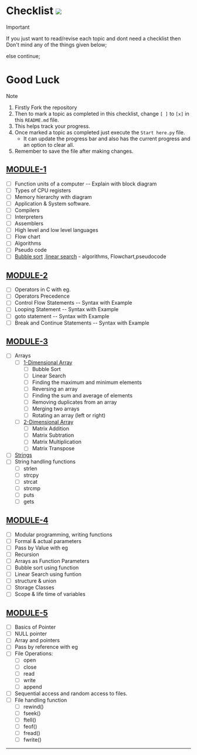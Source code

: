 # Checklist ![](https://geps.dev/progress/0?dangerColor=800000&warningColor=ff9900&successColor=006600)

> [!IMPORTANT]
> If you just want to read/revise each topic and dont need a checklist then Don't mind any of the things given below;
> 
> else continue;

Good Luck
======

> [!NOTE]
> 
> 1. Firstly Fork the repository
> 2. Then to mark a topic as completed in this checklist, change `[ ]` to `[x]` in this `README.md` file.
> 3. This helps track your progress.
> 4. Once marked a topic as completed just execute the `Start here.py` file.
>     - It can update the progress bar and also has the current progress and an option to clear all.
> 5. Remember to save the file after making changes.

## [MODULE-1][1]

- [ ] Function units of a computer -- Explain with block diagram
- [ ] Types of CPU registers
- [ ] Memory hierarchy with diagram
- [ ] Application & System software.
- [ ] Compilers
- [ ] Interpreters
- [ ] Assemblers
- [ ] High level and low level languages
- [ ] Flow chart
- [ ] Algorithms
- [ ] Pseudo code
- [ ] [Bubble sort][2] ,[linear search][3] - algorithms, Flowchart,pseudocode

## [MODULE-2][4]

- [ ] Operators in C with eg.
- [ ] Operators Precedence
- [ ] Control Flow Statements -- Syntax with Example
- [ ] Looping Statement -- Syntax with Example
- [ ] goto statement -- Syntax with Example
- [ ] Break and Continue Statements -- Syntax with Example

## [MODULE-3][5]

- [ ] Arrays
  - [ ] [1-Dimensional Array][6]
    - [ ] Bubble Sort
    - [ ] Linear Search
    - [ ] Finding the maximum and minimum elements
    - [ ] Reversing an array
    - [ ] Finding the sum and average of elements
    - [ ] Removing duplicates from an array
    - [ ] Merging two arrays
    - [ ] Rotating an array (left or right)
  - [ ] [2-Dimensional Array][7]
    - [ ] Matrix Addition
    - [ ] Matrix Subtration
    - [ ] Matrix Multiplication
    - [ ] Matrix Transpose
- [ ] [Strings][8]
- [ ] String handling functions
  - [ ] strlen
  - [ ] strcpy
  - [ ] strcat
  - [ ] strcmp
  - [ ] puts
  - [ ] gets

## [MODULE-4][9]

- [ ] Modular programming, writing functions
- [ ] Formal & actual parameters
- [ ] Pass by Value with eg
- [ ] Recursion
- [ ] Arrays as Function Parameters
- [ ] Bubble sort using function
- [ ] Linear Search using funtion
- [ ] structure & union
- [ ] Storage Classes
- [ ] Scope & life time of variables

## [MODULE-5][10]

- [ ] Basics of Pointer
- [ ] NULL pointer
- [ ] Array and pointers
- [ ] Pass by reference with eg
- [ ] File Operations:
  - [ ] open
  - [ ] close
  - [ ] read
  - [ ] write
  - [ ] append
- [ ] Sequential access and random access to files.
- [ ] File handling function
  - [ ] rewind()
  - [ ] fseek()
  - [ ] ftell()
  - [ ] feof()
  - [ ] fread()
  - [ ] fwrite()

---
[1]: https://github.com/MTCodes01/C-programming/tree/main/Module%201
[2]: https://github.com/MTCodes01/C-programming/tree/main/Module%201/Bubble%20sort
[3]: https://github.com/MTCodes01/C-programming/tree/main/Module%201/Linear%20Search
[4]: https://github.com/MTCodes01/C-programming/tree/main/Module%202
[5]: https://github.com/MTCodes01/C-programming/tree/main/Module%203
[6]: https://github.com/MTCodes01/C-programming/tree/main/Module%203/Array/1D%20Array
[7]: https://github.com/MTCodes01/C-programming/tree/main/Module%203/Array/2D%20Array
[8]: https://github.com/MTCodes01/C-programming/tree/main/Module%203/Strings
[9]: https://github.com/MTCodes01/C-programming/tree/main/Module%204
[10]: https://github.com/MTCodes01/C-programming/tree/main/Module%205
